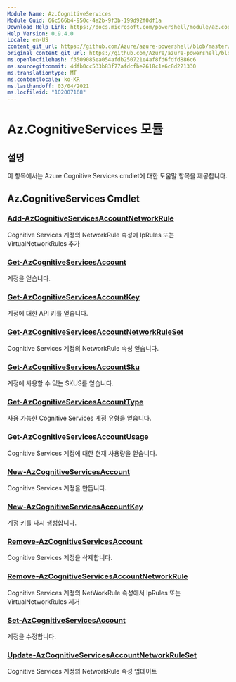 ```yaml
---
Module Name: Az.CognitiveServices
Module Guid: 66c566b4-950c-4a2b-9f3b-199d92f0df1a
Download Help Link: https://docs.microsoft.com/powershell/module/az.cognitiveservices
Help Version: 0.9.4.0
Locale: en-US
content_git_url: https://github.com/Azure/azure-powershell/blob/master/src/CognitiveServices/CognitiveServices/help/Az.CognitiveServices.md
original_content_git_url: https://github.com/Azure/azure-powershell/blob/master/src/CognitiveServices/CognitiveServices/help/Az.CognitiveServices.md
ms.openlocfilehash: f3509085ea054afdb250721e4af8fd6fdfd886c6
ms.sourcegitcommit: 4dfb0cc533b83f77afdcfbe2618c1e6c8d221330
ms.translationtype: MT
ms.contentlocale: ko-KR
ms.lasthandoff: 03/04/2021
ms.locfileid: "102007168"
---
```

# Az.CognitiveServices 모듈
## 설명
이 항목에서는 Azure Cognitive Services cmdlet에 대한 도움말 항목을 제공합니다.

## Az.CognitiveServices Cmdlet
### [Add-AzCognitiveServicesAccountNetworkRule](Add-AzCognitiveServicesAccountNetworkRule.md)
Cognitive Services 계정의 NetworkRule 속성에 IpRules 또는 VirtualNetworkRules 추가

### [Get-AzCognitiveServicesAccount](Get-AzCognitiveServicesAccount.md)
계정을 얻습니다.

### [Get-AzCognitiveServicesAccountKey](Get-AzCognitiveServicesAccountKey.md)
계정에 대한 API 키를 얻습니다.

### [Get-AzCognitiveServicesAccountNetworkRuleSet](Get-AzCognitiveServicesAccountNetworkRuleSet.md)
Cognitive Services 계정의 NetworkRule 속성 얻습니다.

### [Get-AzCognitiveServicesAccountSku](Get-AzCognitiveServicesAccountSku.md)
계정에 사용할 수 있는 SKUS를 얻습니다.

### [Get-AzCognitiveServicesAccountType](Get-AzCognitiveServicesAccountType.md)
사용 가능한 Cognitive Services 계정 유형을 얻습니다.

### [Get-AzCognitiveServicesAccountUsage](Get-AzCognitiveServicesAccountUsage.md)
Cognitive Services 계정에 대한 현재 사용량을 얻습니다.

### [New-AzCognitiveServicesAccount](New-AzCognitiveServicesAccount.md)
Cognitive Services 계정을 만듭니다.

### [New-AzCognitiveServicesAccountKey](New-AzCognitiveServicesAccountKey.md)
계정 키를 다시 생성합니다.

### [Remove-AzCognitiveServicesAccount](Remove-AzCognitiveServicesAccount.md)
Cognitive Services 계정을 삭제합니다.

### [Remove-AzCognitiveServicesAccountNetworkRule](Remove-AzCognitiveServicesAccountNetworkRule.md)
Cognitive Services 계정의 NetWorkRule 속성에서 IpRules 또는 VirtualNetworkRules 제거

### [Set-AzCognitiveServicesAccount](Set-AzCognitiveServicesAccount.md)
계정을 수정합니다.

### [Update-AzCognitiveServicesAccountNetworkRuleSet](Update-AzCognitiveServicesAccountNetworkRuleSet.md)
Cognitive Services 계정의 NetworkRule 속성 업데이트

